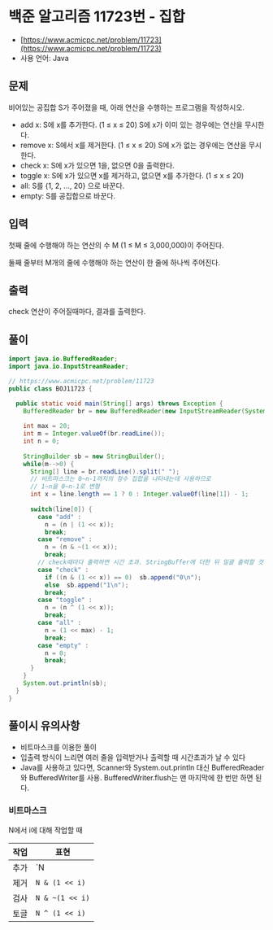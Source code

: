 # 백준 알고리즘 11723번 - 집합

- [https://www.acmicpc.net/problem/11723](https://www.acmicpc.net/problem/11723)
-   사용 언어: Java

## 문제

비어있는 공집합 S가 주어졌을 때, 아래 연산을 수행하는 프로그램을 작성하시오.

- add x: S에 x를 추가한다. (1 ≤ x ≤ 20) S에 x가 이미 있는 경우에는 연산을 무시한다.
- remove x: S에서 x를 제거한다. (1 ≤ x ≤ 20) S에 x가 없는 경우에는 연산을 무시한다.
- check x: S에 x가 있으면 1을, 없으면 0을 출력한다.
- toggle x: S에 x가 있으면 x를 제거하고, 없으면 x를 추가한다. (1 ≤ x ≤ 20)
- all: S를 {1, 2, ..., 20} 으로 바꾼다.
- empty: S를 공집합으로 바꾼다. 

## 입력

첫째 줄에 수행해야 하는 연산의 수 M (1 ≤ M ≤ 3,000,000)이 주어진다.

둘째 줄부터 M개의 줄에 수행해야 하는 연산이 한 줄에 하나씩 주어진다.

## 출력
 
check 연산이 주어질때마다, 결과를 출력한다.

## 풀이 

```java
import java.io.BufferedReader;
import java.io.InputStreamReader;

// https://www.acmicpc.net/problem/11723
public class BOJ11723 {

  public static void main(String[] args) throws Exception {
    BufferedReader br = new BufferedReader(new InputStreamReader(System.in));
    
    int max = 20;
    int m = Integer.valueOf(br.readLine());
    int n = 0;
    
    StringBuilder sb = new StringBuilder();
    while(m-->0) {
      String[] line = br.readLine().split(" ");
      // 비트마스크는 0~n-1까지의 정수 집합을 나타내는데 사용하므로
      // 1~n을 0~n-1로 변형
      int x = line.length == 1 ? 0 : Integer.valueOf(line[1]) - 1;
      
      switch(line[0]) {
        case "add" :
          n = (n | (1 << x));
          break;
        case "remove" :
          n = (n & ~(1 << x));
          break;
        // check때마다 출력하면 시간 초과. StringBuffer에 더한 뒤 일괄 출력할 것
        case "check" :
          if ((n & (1 << x)) == 0)  sb.append("0\n");
          else  sb.append("1\n");
          break;
        case "toggle" : 
          n = (n ^ (1 << x));
          break;
        case "all" :
          n = (1 << max) - 1;
          break;
        case "empty" :
          n = 0;
          break;
      }
    }
    System.out.println(sb);
  }
}
```
## 풀이시 유의사항

- 비트마스크를 이용한 풀이
- 입출력 방식이 느리면 여러 줄을 입력받거나 출력할 때 시간초과가 날 수 있다
- Java를 사용하고 있다면, Scanner와 System.out.println 대신 BufferedReader와 BufferedWriter를 사용. BufferedWriter.flush는 맨 마지막에 한 번만 하면 된다.


### 비트마스크

N에서 i에 대해 작업할 때

| 작업 | 표현 |
|-|-|
| 추가 | `N | (1 << i)`|
| 제거 | `N & (1 << i)` |
| 검사 | `N & ~(1 << i)` |
| 토글 | `N ^ (1 << i)` |